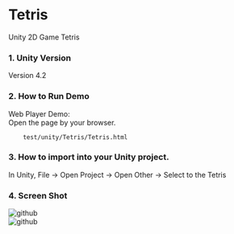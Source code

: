 Tetris
======
Unity 2D Game Tetris

### 1. Unity Version
Version 4.2

### 2. How to Run Demo
Web Player Demo:<br/>
Open the page by your browser.<br/>
        
        test/unity/Tetris/Tetris.html
        

### 3. How to import into your Unity project.
In Unity, File -> Open Project -> Open Other -> Select to the Tetris
        

### 4. Screen Shot 
![github](https://raw.github.com/laiconglin/Tetris/master/screenshot/startmenu.png "Start Menu")
<br />
![github](https://raw.github.com/laiconglin/Tetris/master/screenshot/game.png "Game")

